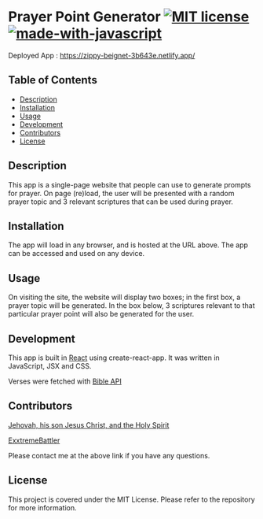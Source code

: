 # Prayer Point Generator [![MIT license](https://img.shields.io/badge/License-MIT-blue.svg)](https://lbesson.mit-license.org/) [![made-with-javascript](https://img.shields.io/badge/Made%20with-JavaScript-1f425f.svg)](https://www.javascript.com) 

Deployed App : https://zippy-beignet-3b643e.netlify.app/

## Table of Contents 
 
- [Description](#description) 
- [Installation](#installation) 
- [Usage](#usage) 
- [Development](#development) 
- [Contributors](#contributors) 
- [License](#license)  

## Description 

This app is a single-page website that people can use to generate prompts for prayer. On page (re)load, the user will be presented with a random prayer topic and 3 relevant scriptures that can be used during prayer.


## Installation 
The app will load in any browser, and is hosted at the URL above. The app can be accessed and used on any device.



## Usage 
On visiting the site, the website will display two boxes; in the first box, a prayer topic will be generated. In the box below, 3 scriptures relevant to that particular prayer point will also be generated for the user.

## Development

This app is built in [React](https://react.dev/) using create-react-app. It was written in JavaScript, JSX and CSS.

Verses were fetched with [Bible API](https://bible-api.com/)

## Contributors 

[Jehovah, his son Jesus Christ, and the Holy Spirit](https://whojesusis.com/)

[ExxtremeBattler](https://github.com/ExxtremeBattler)

Please contact me at the above link if you have any questions.
 
## License 
This project is covered under the MIT License. Please refer to the repository for more information.
